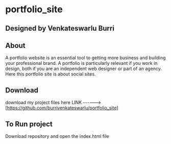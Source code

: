 # portfolio_site
## Designed by Venkateswarlu Burri
## About
A portfolio website is an essential tool to getting more business and building your professional brand. A portfolio is particularly relevant if you work in design, both if you are an independent web designer or part of an agency. Here this portfolio site is about
social sites.
## Download
download my project files here LINK ------> [https://github.com/burrivenkateswarlu/portfolio_site]
## To Run project
Download repository and open the index.html file
